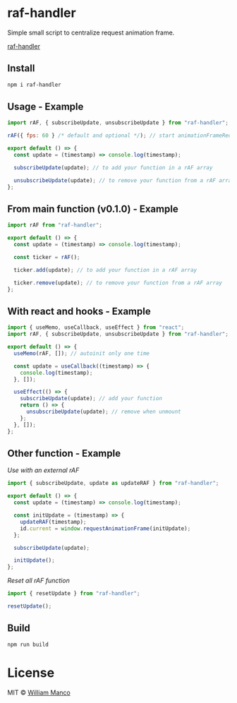 # raf-handler

Simple small script to centralize request animation frame.

[raf-handler](https://github.com/raf-handler/)

## Install

```sh
npm i raf-handler
```

## Usage - Example

```js
import rAF, { subscribeUpdate, unsubscribeUpdate } from "raf-handler";

rAF({ fps: 60 } /* default and optional */); // start animationFrameRequest

export default () => {
  const update = (timestamp) => console.log(timestamp);

  subscribeUpdate(update); // to add your function in a rAF array

  unsubscribeUpdate(update); // to remove your function from a rAF array
};
```

## From main function (v0.1.0) - Example

```js
import rAF from "raf-handler";

export default () => {
  const update = (timestamp) => console.log(timestamp);

  const ticker = rAF();

  ticker.add(update); // to add your function in a rAF array

  ticker.remove(update); // to remove your function from a rAF array
};
```

## With react and hooks - Example

```js
import { useMemo, useCallback, useEffect } from "react";
import rAF, { subscribeUpdate, unsubscribeUpdate } from "raf-handler";

export default () => {
  useMemo(rAF, []); // autoinit only one time

  const update = useCallback((timestamp) => {
    console.log(timestamp);
  }, []);

  useEffect(() => {
    subscribeUpdate(update); // add your function
    return () => {
      unsubscribeUpdate(update); // remove when unmount
    };
  }, []);
};
```

## Other function - Example

_Use with an external rAF_

```js
import { subscribeUpdate, update as updateRAF } from "raf-handler";

export default () => {
  const update = (timestamp) => console.log(timestamp);

  const initUpdate = (timestamp) => {
    updateRAF(timestamp);
    id.current = window.requestAnimationFrame(initUpdate);
  };

  subscribeUpdate(update);

  initUpdate();
};
```

_Reset all rAF function_

```js
import { resetUpdate } from "raf-handler";

resetUpdate();
```

## Build

```sh
npm run build
```

# License

MIT © [William Manco](mailto:wmanco88@gmail.com)
